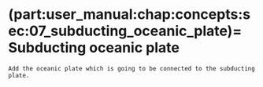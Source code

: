 (part:user_manual:chap:concepts:sec:07_subducting_oceanic_plate)=
Subducting oceanic plate
========================

```{todo}
Add the oceanic plate which is going to be connected to the subducting plate.
```